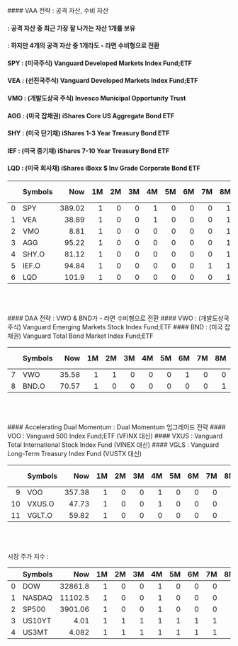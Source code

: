 <head><meta charset="utf-8"><title>Vers : 20221029 </title></head>
  
<br>
<br>
<br>
#### VAA 전략 : 공격 자산, 수비 자산    
     
     
     
     
####         : 공격 자산 중 최근 가장 잘 나가는 자산 1개를 보유    
####         : 하지만 4개의 공격 자산 중 1개라도 - 라면 수비형으로 전환    
#### SPY : (미국주식) Vanguard Developed Markets Index Fund;ETF    
#### VEA : (선진국주식) Vanguard Developed Markets Index Fund;ETF    
#### VMO : (개발도상국 주식) Invesco Municipal Opportunity Trust    
#### AGG : (미국 잡채권) iShares Core US Aggregate Bond ETF    
#### SHY : (미국 단기채) iShares 1-3 Year Treasury Bond ETF    
#### IEF : (미국 중기채) iShares 7-10 Year Treasury Bond ETF    
#### LQD : (미국 회사채) iShares iBoxx $ Inv Grade Corporate Bond ETF    
     
     
     
|    | Symbols   |    Now |   1M |   2M |   3M |   4M |   5M |   6M |   7M |   8M |   9M |   10M |   11M |   1st_M |   1-3M |   1-6M |   1-12M |   ALL_Point |
|---:|:----------|-------:|-----:|-----:|-----:|-----:|-----:|-----:|-----:|-----:|-----:|------:|------:|--------:|-------:|-------:|--------:|------------:|
|  0 | SPY       | 389.02 |    1 |    0 |    0 |    1 |    0 |    0 |    0 |    1 |    1 |     0 |     0 |       0 |   1.33 |   0.67 |    0.36 |        2.36 |
|  1 | VEA       |  38.89 |    1 |    0 |    0 |    1 |    0 |    0 |    0 |    1 |    1 |     0 |     0 |       0 |   1.33 |   0.67 |    0.36 |        2.36 |
|  2 | VMO       |   8.81 |    1 |    0 |    0 |    0 |    0 |    0 |    0 |    1 |    1 |     0 |     0 |       0 |   1.33 |   0.67 |    0.27 |        2.27 |
|  3 | AGG       |  95.22 |    1 |    0 |    0 |    0 |    0 |    0 |    0 |    1 |    1 |     0 |     0 |       0 |   1.33 |   0.67 |    0.27 |        2.27 |
|  4 | SHY.O     |  81.12 |    1 |    0 |    0 |    0 |    0 |    0 |    0 |    1 |    0 |     0 |     0 |       0 |   0    |   0.33 |    0.18 |        0.52 |
|  5 | IEF.O     |  94.84 |    1 |    0 |    0 |    0 |    0 |    0 |    1 |    1 |    1 |     0 |     0 |       0 |   1.33 |   1    |    0.36 |        2.7  |
|  6 | LQD       | 101.9  |    1 |    0 |    0 |    0 |    0 |    0 |    0 |    1 |    1 |     0 |     0 |       0 |   1.33 |   0.67 |    0.27 |        2.27 |     
     
     
<br>
<br>
<br>
#### DAA 전략 : VWO & BND가 - 라면 수비형으로 전환  
#### VWO : (개발도상국 주식) Vanguard Emerging Markets Stock Index Fund;ETF     
#### BND : (미국 잡채권) Vanguard Total Bond Market Index Fund;ETF     
     
     
|    | Symbols   |   Now |   1M |   2M |   3M |   4M |   5M |   6M |   7M |   8M |   9M |   10M |   11M |   1st_M |   1-3M |   1-6M |   1-12M |   ALL_Point |
|---:|:----------|------:|-----:|-----:|-----:|-----:|-----:|-----:|-----:|-----:|-----:|------:|------:|--------:|-------:|-------:|--------:|------------:|
|  7 | VWO       | 35.58 |    1 |    1 |    0 |    0 |    0 |    1 |    0 |    0 |    1 |     0 |     0 |       0 |   1.33 |   0.67 |    0.36 |        2.36 |
|  8 | BND.O     | 70.57 |    1 |    0 |    0 |    0 |    0 |    0 |    0 |    1 |    1 |     0 |     0 |       0 |   1.33 |   0.67 |    0.27 |        2.27 |     
     
<br>
<br>
<br>
#### Accelerating Dual Momentum : Dual Momentum 업그레이드 전략     
#### VOO : Vanguard 500 Index Fund;ETF (VFINX 대신)     
#### VXUS : Vanguard Total International Stock Index Fund (VINEX 대신)     
#### VGLS : Vanguard Long-Term Treasury Index Fund (VUSTX 대신)     
     
     
|    | Symbols   |    Now |   1M |   2M |   3M |   4M |   5M |   6M |   7M |   8M |   9M |   10M |   11M |   1st_M |   1-3M |   1-6M |   1-12M |   ALL_Point |
|---:|:----------|-------:|-----:|-----:|-----:|-----:|-----:|-----:|-----:|-----:|-----:|------:|------:|--------:|-------:|-------:|--------:|------------:|
|  9 | VOO       | 357.38 |    1 |    0 |    0 |    1 |    0 |    0 |    0 |    1 |    1 |     0 |     0 |       0 |   1.33 |   0.67 |    0.36 |        2.36 |
| 10 | VXUS.O    |  47.73 |    1 |    0 |    0 |    1 |    0 |    0 |    0 |    1 |    1 |     0 |     0 |       0 |   1.33 |   0.67 |    0.36 |        2.36 |
| 11 | VGLT.O    |  59.82 |    1 |    0 |    0 |    0 |    0 |    0 |    0 |    1 |    1 |     0 |     0 |       0 |   1.33 |   0.67 |    0.27 |        2.27 |     
     
<br>
<br>
<br>
시장 주가 지수 : 
     
     
|    | Symbols   |       Now |   1M |   2M |   3M |   4M |   5M |   6M |   7M |   8M |   9M |   10M |   11M |   SUM |   MIN_F |   AVG_F |   MAX_F |
|---:|:----------|----------:|-----:|-----:|-----:|-----:|-----:|-----:|-----:|-----:|-----:|------:|------:|------:|--------:|--------:|--------:|
|  0 | DOW       | 32861.8   |    1 |    0 |    0 |    1 |    0 |    0 |    0 |    1 |    1 |     0 |     0 |     4 |  -12.93 |    0.04 |   11.37 |
|  1 | NASDAQ    | 11102.5   |    1 |    0 |    0 |    1 |    0 |    0 |    0 |    1 |    1 |     0 |     0 |     4 |  -12.32 |    0.05 |    9.35 |
|  2 | SP500     |  3901.06  |    1 |    0 |    0 |    1 |    0 |    0 |    0 |    1 |    1 |     0 |     0 |     4 |  -11.98 |    0.05 |    9.38 |
|  3 | US10YT    |     4.01  |    1 |    1 |    1 |    1 |    1 |    1 |    1 |    0 |    0 |     1 |     1 |     9 |  -29.56 |    0.22 |   51    |
|  4 | US3MT     |     4.082 |    1 |    1 |    1 |    1 |    1 |    1 |    1 |    1 |    1 |     1 |     1 |    11 | -264.28 |    0.03 |  253.33 |     
     
